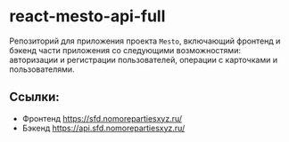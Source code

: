 # react-mesto-api-full
Репозиторий для приложения проекта `Mesto`, включающий фронтенд и бэкенд части приложения со следующими возможностями: авторизации и регистрации пользователей, операции с карточками и пользователями.

## Ссылки:
* Фронтенд https://sfd.nomorepartiesxyz.ru/
* Бэкенд https://api.sfd.nomorepartiesxyz.ru/